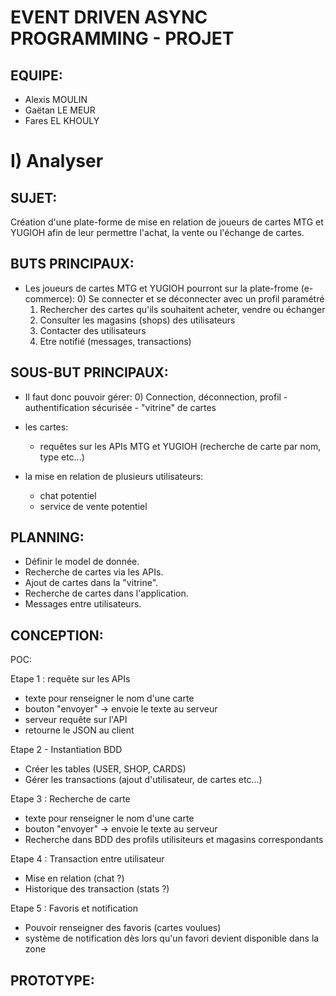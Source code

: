 # EVENT DRIVEN ASYNC PROGRAMMING - PROJET

## EQUIPE:
* Alexis MOULIN
* Gaëtan LE MEUR
* Fares EL KHOULY

# I) Analyser

## SUJET:
Création d'une plate-forme de mise en relation de joueurs de cartes MTG et YUGIOH afin de leur permettre l'achat, la vente ou l'échange de cartes.

## BUTS PRINCIPAUX:
- Les joueurs de cartes MTG et YUGIOH pourront sur la plate-frome (e-commerce):
	0) Se connecter et se déconnecter avec un profil paramétré
	1) Rechercher des cartes qu'ils souhaitent acheter, vendre ou échanger
	2) Consulter les magasins (shops) des utilisateurs
	3) Contacter des utilisateurs 
	4) Etre notifié (messages, transactions)

## SOUS-BUT PRINCIPAUX:
- Il faut donc pouvoir gérer:
	0) Connection, déconnection, profil
		- authentification sécurisée 
		- "vitrine" de cartes

- les cartes:
	- requêtes sur les APIs MTG et YUGIOH
	  (recherche de carte par nom, type etc...)

- la mise en relation de plusieurs utilisateurs:
	- chat potentiel
	- service de vente potentiel

## PLANNING:
* Définir le model de donnée.
* Recherche de cartes via les APIs.
* Ajout de cartes dans la "vitrine".
* Recherche de cartes dans l'application.
* Messages entre utilisateurs. 

## CONCEPTION:

POC:

Etape 1 : requête sur les APIs
- texte pour renseigner le nom d'une carte
- bouton "envoyer" -> envoie le texte au serveur
- serveur requête sur l'API
- retourne le JSON au client

Etape 2 - Instantiation BDD
- Créer les tables (USER, SHOP, CARDS)
- Gérer les transactions (ajout d'utilisateur, de cartes etc...)

Etape 3 : Recherche de carte 
- texte pour renseigner le nom d'une carte
- bouton "envoyer" -> envoie le texte au serveur
- Recherche dans BDD des profils utilisiteurs et magasins correspondants 

Etape 4 : Transaction entre utilisateur
- Mise en relation (chat ?)
- Historique des transaction (stats ?)

Etape 5 : Favoris et notification
- Pouvoir renseigner des favoris (cartes voulues)
- système de notification dès lors qu'un favori devient disponible dans la zone 



## PROTOTYPE:

















